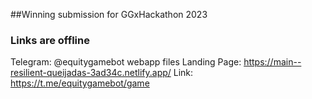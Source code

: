 ##Winning submission for GGxHackathon 2023

### Links are offline
Telegram: @equitygamebot webapp files
Landing Page: https://main--resilient-queijadas-3ad34c.netlify.app/
Link: https://t.me/equitygamebot/game
